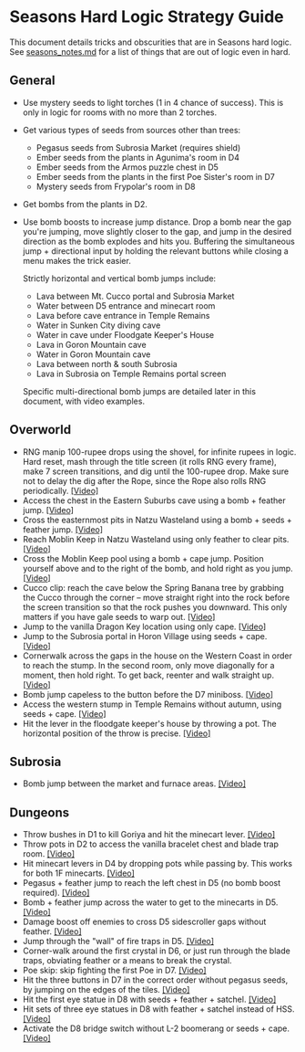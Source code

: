 # Seasons Hard Logic Strategy Guide

This document details tricks and obscurities that are in Seasons hard logic.
See
[seasons_notes.md](https://github.com/jangler/oracles-randomizer/blob/doc/seasons_notes.md)
for a list of things that are out of logic even in hard.

## General

- Use mystery seeds to light torches (1 in 4 chance of success). This is only
  in logic for rooms with no more than 2 torches.
- Get various types of seeds from sources other than trees:
	- Pegasus seeds from Subrosia Market (requires shield)
	- Ember seeds from the plants in Agunima's room in D4
	- Ember seeds from the Armos puzzle chest in D5
	- Ember seeds from the plants in the first Poe Sister's room in D7
	- Mystery seeds from Frypolar's room in D8
- Get bombs from the plants in D2.
- Use bomb boosts to increase jump distance. Drop a bomb near the gap you're
  jumping, move slightly closer to the gap, and jump in the desired direction
  as the bomb explodes and hits you. Buffering the simultaneous jump +
  directional input by holding the relevant buttons while closing a menu makes
  the trick easier.

  Strictly horizontal and vertical bomb jumps include:
	- Lava between Mt. Cucco portal and Subrosia Market
	- Water between D5 entrance and minecart room
	- Lava before cave entrance in Temple Remains
	- Water in Sunken City diving cave
	- Water in cave under Floodgate Keeper's House
	- Lava in Goron Mountain cave
	- Water in Goron Mountain cave
	- Lava between north & south Subrosia
	- Lava in Subrosia on Temple Remains portal screen

  Specific multi-directional bomb jumps are detailed later in this document,
  with video examples.

## Overworld

- RNG manip 100-rupee drops using the shovel, for infinite rupees in logic.
  Hard reset, mash through the title screen (it rolls RNG every frame), make 7
  screen transitions, and dig until the 100-rupee drop. Make sure not to delay
  the dig after the Rope, since the Rope also rolls RNG periodically.
  [[Video]](https://streamable.com/dlyvy)
- Access the chest in the Eastern Suburbs cave using a bomb + feather jump.
  [[Video]](https://streamable.com/s2xdt)
- Cross the easternmost pits in Natzu Wasteland using a bomb + seeds + feather
  jump. [[Video]](https://streamable.com/42bkt)
- Reach Moblin Keep in Natzu Wasteland using only feather to clear pits.
  [[Video]](https://streamable.com/e9okj)
- Cross the Moblin Keep pool using a bomb + cape jump. Position yourself above
  and to the right of the bomb, and hold right as you jump.
  [[Video]](https://streamable.com/wr5dy)
- Cucco clip: reach the cave below the Spring Banana tree by grabbing the Cucco
  through the corner – move straight right into the rock before the screen
  transition so that the rock pushes you downward. This only matters if you
  have gale seeds to warp out.
  [[Video]](https://gfycat.com/negativeclumsyafricanfisheagle)
- Jump to the vanilla Dragon Key location using only cape.
  [[Video]](https://streamable.com/8tpnt)
- Jump to the Subrosia portal in Horon Village using seeds + cape.
  [[Video]](https://streamable.com/25q2a)
- Cornerwalk across the gaps in the house on the Western Coast in order to
  reach the stump. In the second room, only move diagonally for a moment, then
  hold right. To get back, reenter and walk straight up.
  [[Video]](https://streamable.com/1occ3)
- Bomb jump capeless to the button before the D7 miniboss.
  [[Video]](https://clips.twitch.tv/CloudyGoodReubenOneHand)
- Access the western stump in Temple Remains without autumn, using seeds +
  cape. [[Video]](https://streamable.com/6u65g)
- Hit the lever in the floodgate keeper's house by throwing a pot. The
  horizontal position of the throw is precise.
  [[Video]](https://clips.twitch.tv/ExpensiveAbnegateMoonFUNgineer)

## Subrosia

- Bomb jump between the market and furnace areas.
  [[Video]](https://streamable.com/gqsnx)

## Dungeons

- Throw bushes in D1 to kill Goriya and hit the minecart lever.
  [[Video]](https://streamable.com/798g1)
- Throw pots in D2 to access the vanilla bracelet chest and blade trap room.
  [[Video]](https://streamable.com/tp6cz)
- Hit minecart levers in D4 by dropping pots while passing by. This works for
  both 1F minecarts.
  [[Video]](https://clips.twitch.tv/LaconicYawningPresidentFUNgineer)
- Pegasus + feather jump to reach the left chest in D5 (no bomb boost
  required). [[Video]](https://clips.twitch.tv/CredulousTemperedMulePicoMause)
- Bomb + feather jump across the water to get to the minecarts in D5.
  [[Video]](https://streamable.com/pehqq)
- Damage boost off enemies to cross D5 sidescroller gaps without feather.
  [[Video]](https://streamable.com/pxe10)
- Jump through the "wall" of fire traps in D5.
  [[Video]](https://streamable.com/yxrae)
- Corner-walk around the first crystal in D6, or just run through the blade
  traps, obviating feather or a means to break the crystal.
- Poe skip: skip fighting the first Poe in D7.
  [[Video]](https://streamable.com/ztzsh)
- Hit the three buttons in D7 in the correct order without pegasus seeds, by
  jumping on the edges of the tiles.
  [[Video]](https://streamable.com/q7gnh)
- Hit the first eye statue in D8 with seeds + feather + satchel.
  [[Video]](https://streamable.com/jle4o)
- Hit sets of three eye statues in D8 with feather + satchel instead of HSS.
  [[Video]](https://streamable.com/k0hj5)
- Activate the D8 bridge switch without L-2 boomerang or seeds + cape.
  [[Video]](https://streamable.com/jtpr6)
